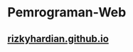 # Pemrograman-Web

## <a href="rizkyhardian.github.io/Pemrograman-Web/mbul">rizkyhardian.github.io</a>
